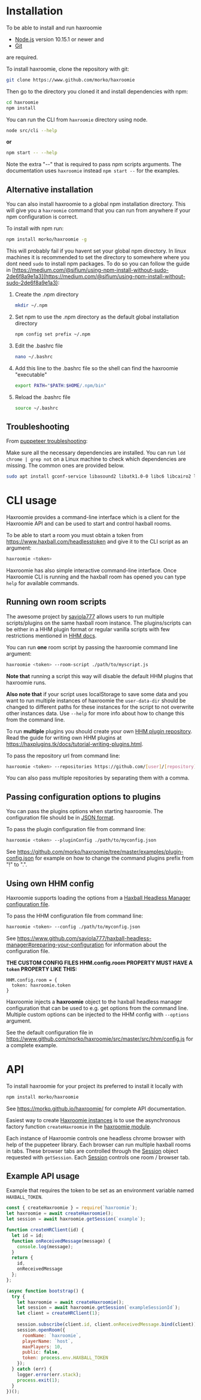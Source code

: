 # Installation

To be able to install and run haxroomie 

- [Node.js](https://nodejs.org) version 10.15.1 or newer and
- [Git](https://git-scm.com/)

are required. 

To install haxroomie, clone the repository with git:
```sh
git clone https://www.github.com/morko/haxroomie
```
Then go to the directory you cloned it and install dependencies with npm:
```sh
cd haxroomie
npm install
```

You can run the CLI from `haxroomie` directory using node.
```sh
node src/cli --help
```
**or**
```sh
npm start -- --help
```
Note the extra "--" that is required to pass npm scripts arguments. The documentation uses `haxroomie` instead `npm start --` for the examples.

## Alternative installation

You can also install haxroomie to a global npm installation directory. This will give you a `haxroomie` command that you can run from anywhere if your npm configuration is correct.

To install with npm run:
```sh
npm install morko/haxroomie -g
```

This will probably fail if you havent set your global npm directory. In linux machines it is recommended to set the directory to somewhere where you dont need `sudo` to install npm packages. To do so you can follow the guide in [https://medium.com/@sifium/using-npm-install-without-sudo-2de6f8a9e1a3](https://medium.com/@sifium/using-npm-install-without-sudo-2de6f8a9e1a3):

1. Create the .npm directory

    ```sh
    mkdir ~/.npm
    ```
    
2. Set npm to use the .npm directory as the default global installation directory

    ```sh
    npm config set prefix ~/.npm
    ```
    
3. Edit the .bashrc file

    ```sh
    nano ~/.bashrc
    ```
    
4. Add this line to the .bashrc file so the shell can find the haxroomie "executable"

    ```sh
    export PATH="$PATH:$HOME/.npm/bin"
    ```
    
5. Reload the .bashrc file

    ```sh
    source ~/.bashrc
    ```

## Troubleshooting

From [puppeteer troubleshooting](https://github.com/GoogleChrome/puppeteer/blob/master/docs/troubleshooting.md):

Make sure all the necessary dependencies are installed. You can run `ldd chrome | grep not` on a Linux machine to check which dependencies are missing. The common ones are provided below.
```sh
sudo apt install gconf-service libasound2 libatk1.0-0 libc6 libcairo2 libcups2 libdbus-1-3 libexpat1 libfontconfig1 libgcc1 libgconf-2-4 libgdk-pixbuf2.0-0 libglib2.0-0 libgtk-3-0 libnspr4 libpango-1.0-0 libpangocairo-1.0-0 libstdc++6 libx11-6 libx11-xcb1 libxcb1 libxcomposite1 libxcursor1 libxdamage1 libxext6 libxfixes3 libxi6 libxrandr2 libxrender1 libxss1 libxtst6 ca-certificates fonts-liberation libappindicator1 libnss3 lsb-release xdg-utils wget
```

# CLI usage

Haxroomie provides a command-line interface which is a client for the 
Haxroomie API and can be used to start and control haxball rooms.

To be able to start a room you must obtain a token from <https://www.haxball.com/headlesstoken>
and give it to the CLI script as an argument:

```sh
haxroomie <token>
```

Haxroomie has also simple interactive command-line interface. Once Haxroomie CLI is running and the haxball room has opened you can type `help` for available commands.

## Running own room scripts

The awesome project by [saviola777](https://github.com/saviola777) allows users to run multiple scripts/plugins on the same haxball room instance. The plugins/scripts can be either in a HHM plugin format or regular vanilla scripts with few restrictions mentioned in [HHM docs](https://haxplugins.tk/docs/tutorial-writing-plugins.html).

You can run **one** room script by passing the haxroomie command line argument:
```sh
haxroomie <token> --room-script ./path/to/myscript.js
```
**Note that** running a script this way will disable the default HHM plugins that haxroomie runs.

**Also note that** if your script uses localStorage to save some data and you want to run multiple instances of haxroomie the `user-data-dir` should be changed to different paths for these instances for the script to not overwrite other instances data. Use `--help` for more info about how to change this from the command line.

To run **multiple** plugins you should create your own [HHM plugin repository](https://github.com/saviola777/haxball-headless-manager#creating-your-own-plugin-repository). Read the guide for writing own HHM plugins at <https://haxplugins.tk/docs/tutorial-writing-plugins.html>.

To pass the repository url from command line:
```sh
haxroomie <token> --repositories https://github.com/[user]/[repository]
```

You can also pass multiple repositories by separating them with a comma.

## Passing configuration options to plugins

You can pass the plugins options when starting haxroomie. The configuration file should be in [JSON format](https://en.wikipedia.org/wiki/JSON).

To pass the plugin configuration file from command line:
```sh
haxroomie <token> --pluginConfig ./path/to/myconfig.json
```

See <https://github.com/morko/haxroomie/tree/master/examples/plugin-config.json> for example on how to change the command plugins prefix from "!" to ".".

## Using own HHM config

Haxroomie supports loading the options from a [Haxball Headless Manager configuration file](https://github.com/saviola777/haxball-headless-manager#preparing-your-configuration).

To pass the HHM configuration file from command line:
```sh
haxroomie <token> --config ./path/to/myconfig.json
```

See <https://www.github.com/saviola777/haxball-headless-manager#preparing-your-configuration> for information about the configuration file.

**THE CUSTOM CONFIG FILES HHM.config.room PROPERTY MUST HAVE A `token` PROPERTY LIKE THIS:**

```
HHM.config.room = {
  token: haxroomie.token
}
```

Haxroomie injects a **haxroomie** object to the haxball headless manager configuration that can be used to e.g. get options from the command line. Multiple custom options can be injected to the HHM config with `--options` argument.

See the default configuration file in <https://www.github.com/morko/haxroomie/src/master/src/hhm/config.js> for a complete example.

# API

To install haxroomie for your project its preferred to install it locally with
```sh
npm install morko/haxroomie
```

See <https://morko.github.io/haxroomie/> for complete API documentation.

Easiest way to create [Haxroomie instances](https://morko.github.io/haxroomie/module-haxroomie.Haxroomie.html) is to use the asynchronous factory function `createHaxroomie` in the [haxroomie module](https://morko.github.io/haxroomie/module-haxroomie.html).

Each instance of Haxroomie controls one headless chrome browser with help of the puppeteer library. Each browser can run multiple haxball rooms in tabs. These browser tabs are controlled through the [Session](https://morko.github.io/haxroomie/Session.html) object requested with `getSession`. Each [Session](https://morko.github.io/haxroomie/Session.html) controls one room / browser tab.

## Example API usage

Example that requires the token to be set as an environment variable named `HAXBALL_TOKEN`.

```js
const { createHaxroomie } = require(`haxroomie`);
let haxroomie = await createHaxroomie();
let session = await haxroomie.getSession(`example`);

function createHRClient(id) {
  let id = id;
  function onReceivedMessage(message) {
    console.log(message);
  }
  return {
    id,
    onReceivedMessage
  };
};

(async function bootstrap() {
  try {
    let haxroomie = await createHaxroomie();
    let session = await haxroomie.getSession(`exampleSessionId`);
    let client = createHRClient(1);
		
    session.subscribe(client.id, client.onReceivedMessage.bind(client));
    session.openRoom({
      roomName: `haxroomie`,
      playerName: `host`,
      maxPlayers: 10,
      public: false,
      token: process.env.HAXBALL_TOKEN
    });
  } catch (err) {
    logger.error(err.stack);
    process.exit(1);
  }
})();

```